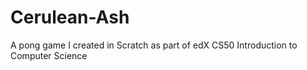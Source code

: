 # Cerulean-Ash

A pong game I created in Scratch as part of edX CS50 Introduction to Computer Science
